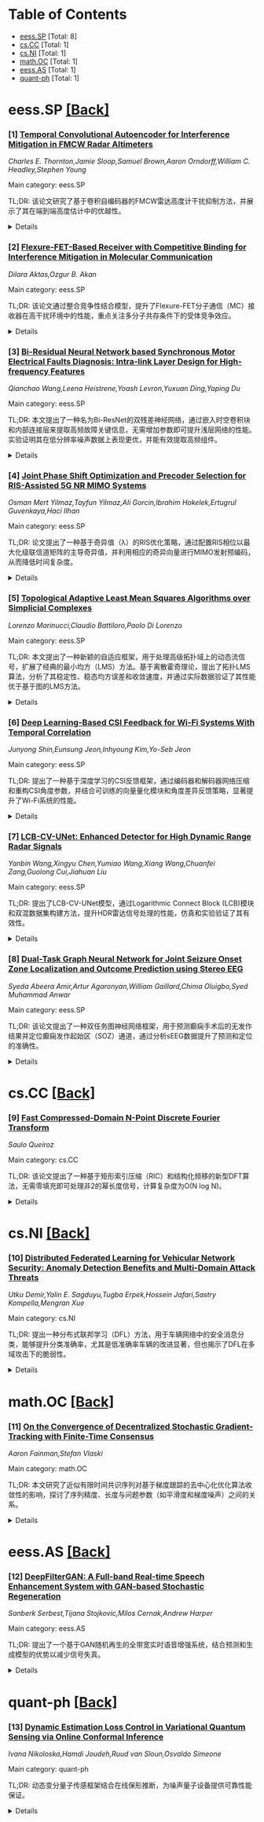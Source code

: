 <div id=toc></div>

# Table of Contents

- [eess.SP](#eess.SP) [Total: 8]
- [cs.CC](#cs.CC) [Total: 1]
- [cs.NI](#cs.NI) [Total: 1]
- [math.OC](#math.OC) [Total: 1]
- [eess.AS](#eess.AS) [Total: 1]
- [quant-ph](#quant-ph) [Total: 1]


<div id='eess.SP'></div>

# eess.SP [[Back]](#toc)

### [1] [Temporal Convolutional Autoencoder for Interference Mitigation in FMCW Radar Altimeters](https://arxiv.org/abs/2505.22783)
*Charles E. Thornton,Jamie Sloop,Samuel Brown,Aaron Orndorff,William C. Headley,Stephen Young*

Main category: eess.SP

TL;DR: 该论文研究了基于卷积自编码器的FMCW雷达高度计干扰抑制方法，并展示了其在端到端高度估计中的优越性。


<details>
  <summary>Details</summary>
Motivation: 探讨如何通过深度学习技术提升FMCW雷达高度计的干扰抑制性能，解决现有方法（如LMS自适应滤波器）的局限性。

Method: 采用时域卷积网络（TCN）自编码器，直接处理接收到的FMCW信号，利用其时间相关性进行干扰抑制。

Result: TCN自编码器在干扰抑制方面表现优于LMS滤波器，验证了深度学习在此应用中的潜力。

Conclusion: 尽管结果积极，但研究也指出了深度学习在宽频FMCW干扰抑制中的关键挑战，并提出了未来研究的方向，以提升实时性和通用性。

Abstract: We investigate the end-to-end altitude estimation performance of a
convolutional autoencoder-based interference mitigation approach for
frequency-modulated continuous-wave (FMCW) radar altimeters. Specifically, we
show that a Temporal Convolutional Network (TCN) autoencoder effectively
exploits temporal correlations in the received signal, providing superior
interference suppression compared to a Least Mean Squares (LMS) adaptive
filter. Unlike existing approaches, the present method operates directly on the
received FMCW signal. Additionally, we identify key challenges in applying deep
learning to wideband FMCW interference mitigation and outline directions for
future research to enhance real-time feasibility and generalization to
arbitrary interference conditions.

</details>


### [2] [Flexure-FET-Based Receiver with Competitive Binding for Interference Mitigation in Molecular Communication](https://arxiv.org/abs/2505.22849)
*Dilara Aktas,Ozgur B. Akan*

Main category: eess.SP

TL;DR: 该论文通过整合竞争性结合模型，提升了Flexure-FET分子通信（MC）接收器在高干扰环境中的性能，重点关注多分子共存条件下的受体竞争效应。


<details>
  <summary>Details</summary>
Motivation: 现有研究主要关注配体浓度估计和检测，而忽视了分子间受体结合的竞争效应。论文提出了一种更具生物真实性的多目标环境模型，以优化MC系统性能。

Method: 提出竞争性结合模型，结合配体浓度和受体亲和力调整，优化Flexure-FET接收器的响应。分析包括信噪比（SNR）、误符号概率（SEP）和干扰浓度等因素。

Result: 结果显示竞争性结合模型显著提升复杂MC系统的可靠性和准确性，能够有效调谐接收器响应，实现多物种共存环境中的稳健检测。

Conclusion: 该框架强调了高效管理干扰因素的必要性，为MC系统在生物医学等领域的应用提供了更真实的系统视角和优化方向。

Abstract: Molecular communication (MC), a biologically inspired technology, enables
applications in nanonetworks and the Internet of Everything (IoE), with great
potential for intra-body systems such as drug delivery, health monitoring, and
disease detection. This paper extends our prior work on the Flexure-FET MC
receiver by integrating a competitive binding model to enhance performance in
high-interference environments, where multiple molecular species coexist in the
reception space. Previous studies have largely focused on ligand concentration
estimation and detection, without fully addressing the effects of inter-species
competition for receptor binding. Our proposed framework captures this
competition, offering a more biologically accurate model for multitarget
environments. By incorporating competition dynamics, the model improves
understanding of MC behavior under interference. This approach enables
fine-tuning of receptor responses by adjusting ligand concentrations and
receptor affinities, thereby optimizing the performance of the Flexure-FET MC
receiver. Comprehensive analysis shows that accounting for competitive binding
is crucial for improving reliability and accuracy in complex MC systems.
Factors such as signal-to-noise ratio (SNR), symbol error probability (SEP),
interferer concentration, and receptor dynamics are shown to significantly
affect performance. The proposed framework highlights the need to manage these
factors effectively. Results demonstrate that modeling interference through
competitive binding offers a realistic system perspective and allows tuning of
receiver response, enabling robust detection in environments with multiple
coexisting species.

</details>


### [3] [Bi-Residual Neural Network based Synchronous Motor Electrical Faults Diagnosis: Intra-link Layer Design for High-frequency Features](https://arxiv.org/abs/2505.23097)
*Qianchao Wang,Leena Heistrene,Yoash Levron,Yuxuan Ding,Yaping Du*

Main category: eess.SP

TL;DR: 本文提出了一种名为Bi-ResNet的双残差神经网络，通过嵌入时空卷积块和内部连接层来提取高频故障关键信息，无需增加参数即可提升浅层网络的性能。实验证明其在低分辨率噪声数据上表现更优，并能有效提取高频组件。


<details>
  <summary>Details</summary>
Motivation: 在资源受限的实际环境中，高效提取高频故障关键信息是一个固有难题。为解决这一问题，本文提出了一种无需增加参数即可提升性能的方法。

Method: 利用Bi-ResNet网络，通过嵌入时空卷积块和内部连接层（intra-link layers）来提取时空高频特征。

Result: 实验表明，Bi-ResNet在低分辨率噪声数据上表现更优，内部连接层能有效提取并定位高频组件，且其数量与输入数据复杂度存在权衡关系。

Conclusion: Bi-ResNet通过嵌入高频提取器，成功提升了浅层网络的性能，为资源受限环境下的故障诊断提供了有效解决方案。

Abstract: In practical resource-constrained environments, efficiently extracting the
potential high-frequency fault-critical information is an inherent problem. To
overcome this problem, this work suggests leveraging a bi-residual neural
network named Bi-ResNet to extract the inner spatial-temporal high-frequency
features using embedded spatial-temporal convolution blocks and intra-link
layers. It can be considered as embedding a high-frequency extractor into
networks without adding any parameters, helping shallow networks achieve the
performance of deep networks. In our experiments, five advanced CNN-based
neural networks and two baselines across a real-life dataset are utilized for
synchronous motor electrical fault diagnosis to demonstrate the effectiveness
of Bi-ResNet including one analytical, comparative, and ablation experiments.
The corresponding experiments show: 1) The Bi-ResNet can perform better on
low-resolution noisy data. 2) The proposed intra-links can help high-frequency
components extraction and location from raw data. 3) There is a trade-off
between intra-link number and input data complexity.

</details>


### [4] [Joint Phase Shift Optimization and Precoder Selection for RIS-Assisted 5G NR MIMO Systems](https://arxiv.org/abs/2505.23154)
*Osman Mert Yilmaz,Tayfun Yilmaz,Ali Gorcin,Ibrahim Hokelek,Ertugrul Guvenkaya,Haci Ilhan*

Main category: eess.SP

TL;DR: 论文提出了一种基于奇异值（λ）的RIS优化策略，通过配置RIS相位以最大化级联信道矩阵的主导奇异值，并利用相应的奇异向量进行MIMO发射预编码，从而降低时间复杂度。


<details>
  <summary>Details</summary>
Motivation: 当前5G及未来网络中，联合优化RIS相位和MIMO发射预编码的研究较少，存在未解决的问题。

Method: 采用基于λ的RIS优化策略，利用最大交叉交换算法（MCA）解决问题，并使用基于有效秩的方法进行基准测试。

Result: 仿真结果表明，所提出的预编码选择方法在基于λ的RIS优化下始终优于传统方法。

Conclusion: 该方法为RIS和MIMO的联合优化提供了高效解决方案，显著提升了性能。

Abstract: By intelligently reconfiguring wireless propagation environment,
reconfigurable intelligent surfaces (RISs) can enhance signal quality, suppress
interference, and improve channel conditions, thereby serving as a powerful
complement to multiple-input multiple-output (MIMO) architectures. However,
jointly optimizing the RIS phase shifts and the MIMO transmit precoder in 5G
and beyond networks remains largely unexplored. This paper addresses this gap
by proposing a singular value ($\lambda$)-based RIS optimization strategy,
where the phase shifts are configured to maximize the dominant singular values
of the cascaded channel matrix, and the corresponding singular vectors are
utilized for MIMO transmit precoding. The proposed precoder selection does not
require mutual information computation across subbands, thereby reducing time
complexity. To solve the $\lambda$-based optimization problem, maximum
cross-swapping algorithm (MCA) is applied while an effective rank-based method
is utilized for benchmarking purposes. The simulation results show that the
proposed precoder selection method consistently outperforms the conventional
approach under $\lambda$-based RIS optimization.

</details>


### [5] [Topological Adaptive Least Mean Squares Algorithms over Simplicial Complexes](https://arxiv.org/abs/2505.23160)
*Lorenzo Marinucci,Claudio Battiloro,Paolo Di Lorenzo*

Main category: eess.SP

TL;DR: 本文提出了一种新颖的自适应框架，用于处理高级拓扑域上的动态流信号，扩展了经典的最小均方（LMS）方法。基于离散霍奇理论，提出了拓扑LMS算法，分析了其稳定性、稳态均方误差和收敛速度，并通过实际数据验证了其性能优于基于图的LMS方法。


<details>
  <summary>Details</summary>
Motivation: 现有LMS方法主要集中在图上信号处理，但实际中许多动态现象（如交通流）涉及更高阶的拓扑结构（如边或面）。为解决这一问题，作者提出基于高阶拓扑域的LMS方法。

Method: 基于离散霍奇理论提出了拓扑LMS算法，在时变边子集上处理流信号，并通过随机分析推导其稳定性、稳态均方误差和收敛速度。还设计了优化边采样策略，并提出了分布式算法版本。

Result: 算法在合成数据和真实交通数据中表现出优于传统图LMS方法的性能，尤其在分布式和集中式场景中均体现高效性。

Conclusion: 通过利用高阶拓扑特征，该方法显著提升了动态流信号处理的性能，并展示了分布式实现的潜力。

Abstract: This paper introduces a novel adaptive framework for processing dynamic flow
signals over simplicial complexes, extending classical least-mean-squares (LMS)
methods to high-order topological domains. Building on discrete Hodge theory,
we present a topological LMS algorithm that efficiently processes streaming
signals observed over time-varying edge subsets. We provide a detailed
stochastic analysis of the algorithm, deriving its stability conditions,
steady-state mean-square-error, and convergence speed, while exploring the
impact of edge sampling on performance. We also propose strategies to design
optimal edge sampling probabilities, minimizing rate while ensuring desired
estimation accuracy. Assuming partial knowledge of the complex structure (e.g.,
the underlying graph), we introduce an adaptive topology inference method that
integrates with the proposed LMS framework. Additionally, we propose a
distributed version of the algorithm and analyze its stability and
mean-square-error properties. Empirical results on synthetic and real-world
traffic data demonstrate that our approach, in both centralized and distributed
settings, outperforms graph-based LMS methods by leveraging higher-order
topological features.

</details>


### [6] [Deep Learning-Based CSI Feedback for Wi-Fi Systems With Temporal Correlation](https://arxiv.org/abs/2505.23198)
*Junyong Shin,Eunsung Jeon,Inhyoung Kim,Yo-Seb Jeon*

Main category: eess.SP

TL;DR: 提出了一种基于深度学习的CSI反馈框架，通过编码器和解码器网络压缩和重构CSI角度参数，并结合可训练的向量量化模块和角度差异反馈策略，显著提升了Wi-Fi系统的性能。


<details>
  <summary>Details</summary>
Motivation: 为了提高下一代Wi-Fi系统的吞吐量，需要高效压缩和反馈信道状态信息（CSI）。传统方法效率不足，因此提出深度学习解决方案。

Method: 设计了编码器和解码器神经网络的CSI反馈框架，引入可训练的向量量化模块和角度差异反馈策略，并利用时间相关性优化反馈效率。

Result: 仿真结果表明，该框架优于现有Wi-Fi标准方法，角度差异反馈策略和CSI细化模块带来了显著的性能提升。

Conclusion: 提出的深度学习框架和优化策略有效提升了CSI反馈的效率和精度，适用于下一代Wi-Fi系统。

Abstract: To achieve higher throughput in next-generation Wi-Fi systems, a station
(STA) needs to efficiently compress channel state information (CSI) and feed it
back to an access point (AP). In this paper, we propose a novel deep learning
(DL)-based CSI feedback framework tailored for next-generation Wi-Fi systems.
Our framework incorporates a pair of encoder and decoder neural networks to
compress and reconstruct the angle parameters of the CSI. To enable an
efficient finite-bit representation of the encoder output, we introduce a
trainable vector quantization module, which is integrated after the encoder
network and jointly trained with both the encoder and decoder networks in an
end-to-end manner. Additionally, we further enhance our framework by leveraging
the temporal correlation of the angle parameters. Specifically, we propose an
angle-difference feedback strategy which transmits the difference between the
current and previous angle parameters when the difference is sufficiently
small. This strategy accounts for the periodicity of the angle parameters
through proper preprocessing and mitigates error propagation effects using
novel feedback methods. We also introduce a DL-based CSI refinement module for
the AP, which improves the reconstruction accuracy of the angle parameters by
simultaneously utilizing both the previous and current feedback information.
Simulation results demonstrate that our framework outperforms the standard
method employed in current Wi-Fi systems. Our results also demonstrate
significant performance gains achieved by the angle-difference feedback
strategy and the CSI refinement module.

</details>


### [7] [LCB-CV-UNet: Enhanced Detector for High Dynamic Range Radar Signals](https://arxiv.org/abs/2505.23454)
*Yanbin Wang,Xingyu Chen,Yumiao Wang,Xiang Wang,Chuanfei Zang,Guolong Cui,Jiahuan Liu*

Main category: eess.SP

TL;DR: 提出了LCB-CV-UNet模型，通过Logarithmic Connect Block (LCB)模块和双混数据集构建方法，提升HDR雷达信号处理的性能，仿真和实验验证了其有效性。


<details>
  <summary>Details</summary>
Motivation: 高动态范围（HDR）雷达信号导致性能下降，需找到硬件高效且能保持相位一致性的解决方案。

Method: 提出了Logarithmic Connect Block (LCB)模块用于保持相位一致性，并采用双混数据集构建方法生成半合成数据集。

Result: 模型在仿真中提升了1%检测概率，计算复杂度仅增加0.9%；在11-13dB信噪比范围内表现优于基线5%。真实实验验证了实用性。

Conclusion: LCB-CV-UNet在HDR信号处理中表现出色，具有实际的工程应用价值。

Abstract: We propose the LCB-CV-UNet to tackle performance degradation caused by High
Dynamic Range (HDR) radar signals. Initially, a hardware-efficient,
plug-and-play module named Logarithmic Connect Block (LCB) is proposed as a
phase coherence preserving solution to address the inherent challenges in
handling HDR features. Then, we propose the Dual Hybrid Dataset Construction
method to generate a semi-synthetic dataset, approximating typical HDR signal
scenarios with adjustable target distributions. Simulation results show about
1% total detection probability improvement with under 0.9% computational
complexity added compared with the baseline. Furthermore, it excels 5% over the
baseline at the range in 11-13 dB signal-to-noise ratio typical for urban
targets. Finally, the real experiment validates the practicality of our model.

</details>


### [8] [Dual-Task Graph Neural Network for Joint Seizure Onset Zone Localization and Outcome Prediction using Stereo EEG](https://arxiv.org/abs/2505.23669)
*Syeda Abeera Amir,Artur Agaronyan,William Gaillard,Chima Oluigbo,Syed Muhammad Anwar*

Main category: eess.SP

TL;DR: 该论文提出了一种双任务图神经网络框架，用于预测癫痫手术后的无发作结果并定位癫痫发作起始区（SOZ）通道，通过分析sEEG数据提升了预测和定位的准确性。


<details>
  <summary>Details</summary>
Motivation: 目前临床上对癫痫发作区域的识别和手术后无发作的预测主要依赖专家的主观判断，缺乏数据驱动的方法。sEEG数据的高时间分辨率为利用图结构模拟脑网络提供了可能，从而更客观地解决这些问题。

Method: 使用双任务图神经网络（GNN）框架，基于10秒无重叠窗口的sEEG数据构建功能连接图，提取丰富的节点特征（如谱特征、统计特征、小波特征等）和全局图描述符，通过交叉熵损失优化模型，并使用Optuna选择超参数。

Result: 在10折交叉验证中，模型在癫痫无发作预测上的平均准确率为89.31±0.0976%，在SOZ通道定位上的节点级准确率为94.72±0.0041%。消融实验进一步验证了特征的重要性。

Conclusion: 该方法通过数据驱动的方式显著提升了癫痫手术规划中的预测和定位准确性，减少了临床主观性的影响，为癫痫患者的个体化治疗提供了有力工具。

Abstract: Accurately localizing the brain regions that triggers seizures and predicting
whether a patient will be seizure-free after surgery are vital for surgical
planning and patient management in drug-resistant epilepsy.
Stereo-electroencephalography (sEEG) delivers high-fidelity intracranial
recordings that enable clinicians to precisely locate epileptogenic networks.
However, the clinical identification is subjective and dependent on the
expertise of the clinical team. Data driven approaches in this domain are
sparse, despite the fact that sEEG offers high temporal-fidelity related to
seizure dynamics that can be leveraged using graph structures ideal for
imitating brain networks. In this study, we introduce a dual-task graph-neural
network (GNN) framework that operates on windowed sEEG recordings to jointly
predict seizure-freedom outcomes and identify seizure-onset-zone (SOZ)
channels. We assemble non-overlapping 10 second windows from 51 clinical
seizures spread across 20 pediatric patients, with sEEG data annotated by
clinical experts. For each temporal window we construct a functional
connectivity graph via thresholded Pearson correlations and extract rich node
features (spectral, statistical, wavelet, Hjorth and local graph features),
alongside six global graph descriptors. We optimize a combined cross-entropy
loss with a tunable task-weight, and select model hyper-parameters via Optuna.
Under window-level 10-fold cross-validation, the model achieves a mean
graph-level accuracy of $89.31 \pm 0.0976 \%$ for seizure-freedom prediction
and a node-level SOZ localization accuracy of $94.72. \pm 0.0041 \%$. For the
best performing model, we ran additive and leave-one-out ablation studies to
explore feature importance for graph and node-level accuracy.

</details>


<div id='cs.CC'></div>

# cs.CC [[Back]](#toc)

### [9] [Fast Compressed-Domain N-Point Discrete Fourier Transform](https://arxiv.org/abs/2505.23718)
*Saulo Queiroz*

Main category: cs.CC

TL;DR: 该论文提出了一种基于矩形索引压缩（RIC）和结构化频移的新型DFT算法，无需零填充即可处理非2的幂长度信号，计算复杂度为O(N log N)。


<details>
  <summary>Details</summary>
Motivation: 传统FFT算法（如基数-2 FFT）要求信号长度为2的幂，但实际应用中常需零填充。本文旨在通过RIC和频移分解，放松这一限制并提升效率。

Method: 利用RIC将信号从N点压缩至C点（仅需复数加法），递归压缩并应用全局频移以获取所有DFT系数，支持N=c·2^k形式的长度。

Result: 算法在避免零填充时性能优于基数-2 FFT，计算复杂度为O(N log N)，且为DFT的数值稳定性、硬件实现等提供了新视角。

Conclusion: RIC-DFT算法为DFT计算提供了灵活高效的结构化方法，尤其适用于非2的幂信号长度，具有广泛的应用潜力。

Abstract: This paper presents a novel algorithm for computing the N-point Discrete
Fourier Transform (DFT) based solely on recursive Rectangular Index Compression
(RIC) [1][2] and structured frequency shifts. The RIC DFT algorithm compresses
a signal from $N=CL$ to $C\in[2,N/2]$ points at the expense of $N-1$ complex
additions and no complex multiplication. It is shown that a $C$-point DFT on
the compressed signal corresponds exactly to $C$ DFT coefficients of the
original $N$-point DFT, namely, $X_{kL}$, $k=0,1,\ldots,C-1$ with no need for
twiddle factors. We rely on this strategy to decompose the DFT by recursively
compressing the input signal and applying global frequency shifts (to get
odd-indexed DFT coefficients). We show that this new structure can relax the
power-of-two assumption of the radix-2 FFT by enabling signal input lengths
such as $N=c\cdot 2^k$ (for $k\geq 0$ and a non-power-of-two $c>0$). Thus, our
algorithm potentially outperforms radix-2 FFTs for the cases where significant
zero-padding is needed. The proposed approach achieves a computational
complexity of $O(N \log N)$ and offers a new structural perspective on DFT
computation, with potential impacts on several DFT issues like numerical
stability, hardware implementation, sparse transforms, convolutions, and others
DFT-based procedures.

</details>


<div id='cs.NI'></div>

# cs.NI [[Back]](#toc)

### [10] [Distributed Federated Learning for Vehicular Network Security: Anomaly Detection Benefits and Multi-Domain Attack Threats](https://arxiv.org/abs/2505.23706)
*Utku Demir,Yalin E. Sagduyu,Tugba Erpek,Hossein Jafari,Sastry Kompella,Mengran Xue*

Main category: cs.NI

TL;DR: 提出一种分布式联邦学习（DFL）方法，用于车辆网络中的安全消息分类，能够提升分类准确率，尤其是低准确率车辆的改进显著，但也揭示了DFL在多域攻击下的脆弱性。


<details>
  <summary>Details</summary>
Motivation: 解决传统集中式数据收集或纯本地训练在车辆网络中因规模大、移动性高和数据分布异构导致的局限性。

Method: 采用DFL，车辆通过一跳邻居交换模型更新并多跳传播模型，利用VeReMi扩展数据集验证效果。

Result: DFL显著提升所有车辆的分类准确率，低准确率车辆增益尤为明显；但易受无线干扰和训练数据投毒攻击。

Conclusion: DFL在车辆网络中表现优越，但需更强的鲁棒性策略应对多域攻击。

Abstract: In connected and autonomous vehicles, machine learning for safety message
classification has become critical for detecting malicious or anomalous
behavior. However, conventional approaches that rely on centralized data
collection or purely local training face limitations due to the large scale,
high mobility, and heterogeneous data distributions inherent in inter-vehicle
networks. To overcome these challenges, this paper explores Distributed
Federated Learning (DFL), whereby vehicles collaboratively train deep learning
models by exchanging model updates among one-hop neighbors and propagating
models over multiple hops. Using the Vehicular Reference Misbehavior (VeReMi)
Extension Dataset, we show that DFL can significantly improve classification
accuracy across all vehicles compared to learning strictly with local data.
Notably, vehicles with low individual accuracy see substantial accuracy gains
through DFL, illustrating the benefit of knowledge sharing across the network.
We further show that local training data size and time-varying network
connectivity correlate strongly with the model's overall accuracy. We
investigate DFL's resilience and vulnerabilities under attacks in multiple
domains, namely wireless jamming and training data poisoning attacks. Our
results reveal important insights into the vulnerabilities of DFL when
confronted with multi-domain attacks, underlining the need for more robust
strategies to secure DFL in vehicular networks.

</details>


<div id='math.OC'></div>

# math.OC [[Back]](#toc)

### [11] [On the Convergence of Decentralized Stochastic Gradient-Tracking with Finite-Time Consensus](https://arxiv.org/abs/2505.23577)
*Aaron Fainman,Stefan Vlaski*

Main category: math.OC

TL;DR: 本文研究了近似有限时间共识序列对基于梯度跟踪的去中心化优化算法收敛性的影响，探讨了序列精度、长度与问题参数（如平滑度和梯度噪声）之间的关系。


<details>
  <summary>Details</summary>
Motivation: 去中心化优化和学习算法依赖于局部优化步骤和图的组合步骤。虽然使用有限时间共识的时变矩阵序列可以提升算法的通信和迭代效率，但在实际中，由于网络拓扑不完美、序列长度限制或数值不稳定性等因素，可能无法获得精确的有限时间共识序列。本文旨在量化这种近似序列的影响。

Method: 通过分析近似有限时间共识序列的误差，结合梯度跟踪方法，研究其对算法收敛性的影响，重点考察序列精度、长度与问题参数（如平滑度和梯度噪声）之间的相互作用。

Result: 量化了近似序列对收敛性的具体影响，明确了序列精度和长度与算法性能的关系，为实际应用提供了理论依据。

Conclusion: 近似有限时间共识序列在实际应用中会影响算法的收敛性，但其影响可以通过序列精度和长度的调整来优化，从而在工程实践中实现高效的去中心化优化。

Abstract: Algorithms for decentralized optimization and learning rely on local
optimization steps coupled with combination steps over a graph. Recent works
have demonstrated that using a time-varying sequence of matrices that achieve
finite-time consensus can improve the communication and iteration complexity of
decentralized optimization algorithms based on gradient tracking. In practice,
a sequence of matrices satisfying the exact finite-time consensus property may
not be available due to imperfect knowledge of the network topology, a limit on
the length of the sequence, or numerical instabilities. In this work, we
quantify the impact of approximate finite-time consensus sequences on the
convergence of a gradient-tracking based decentralized optimization algorithm,
clarifying the interplay between accuracy and length of the sequence as well as
typical problem parameters such as smoothness and gradient noise.

</details>


<div id='eess.AS'></div>

# eess.AS [[Back]](#toc)

### [12] [DeepFilterGAN: A Full-band Real-time Speech Enhancement System with GAN-based Stochastic Regeneration](https://arxiv.org/abs/2505.23515)
*Sanberk Serbest,Tijana Stojkovic,Milos Cernak,Andrew Harper*

Main category: eess.AS

TL;DR: 提出了一个基于GAN随机再生的全带宽实时语音增强系统，结合预测和生成模型的优势以减少信号失真。


<details>
  <summary>Details</summary>
Motivation: 传统预测模型可能因仅估计目标分布的均值而导致语音内容过度抑制，结合生成模型可以改进这一问题。

Method: 采用GAN框架的随机再生方法，设计了一个参数3.58M的低延迟实时系统。

Result: 实验表明系统在NISQA-MOS指标上优于首阶段模型，并通过消融研究验证了噪声条件的重要性。

Conclusion: 该轻量级系统在实时语音增强中表现优越，参与了2025 Urgent Challenge并后续优化。

Abstract: In this work, we propose a full-band real-time speech enhancement system with
GAN-based stochastic regeneration. Predictive models focus on estimating the
mean of the target distribution, whereas generative models aim to learn the
full distribution. This behavior of predictive models may lead to
over-suppression, i.e. the removal of speech content. In the literature, it was
shown that combining a predictive model with a generative one within the
stochastic regeneration framework can reduce the distortion in the output. We
use this framework to obtain a real-time speech enhancement system. With 3.58M
parameters and a low latency, our system is designed for real-time streaming
with a lightweight architecture. Experiments show that our system improves over
the first stage in terms of NISQA-MOS metric. Finally, through an ablation
study, we show the importance of noisy conditioning in our system. We
participated in 2025 Urgent Challenge with our model and later made further
improvements.

</details>


<div id='quant-ph'></div>

# quant-ph [[Back]](#toc)

### [13] [Dynamic Estimation Loss Control in Variational Quantum Sensing via Online Conformal Inference](https://arxiv.org/abs/2505.23389)
*Ivana Nikoloska,Hamdi Joudeh,Ruud van Sloun,Osvaldo Simeone*

Main category: quant-ph

TL;DR: 动态变分量子传感框架结合在线保形推断，为噪声量子设备提供可靠性能保证。


<details>
  <summary>Details</summary>
Motivation: 解决变分量子传感方法缺乏严格性能保证的问题，以应对噪声设备的挑战。

Method: 提出动态变分量子传感框架，结合在线保形推断技术生成确定性误差范围。

Result: 量子磁力测量实验验证了方法的可靠性和精确性。

Conclusion: 动态变分量子传感与在线保形推断结合，适用于噪声量子设备的可靠传感。

Abstract: Quantum sensing exploits non-classical effects to overcome limitations of
classical sensors, with applications ranging from gravitational-wave detection
to nanoscale imaging. However, practical quantum sensors built on noisy
intermediate-scale quantum (NISQ) devices face significant noise and sampling
constraints, and current variational quantum sensing (VQS) methods lack
rigorous performance guarantees. This paper proposes an online control
framework for VQS that dynamically updates the variational parameters while
providing deterministic error bars on the estimates. By leveraging online
conformal inference techniques, the approach produces sequential estimation
sets with a guaranteed long-term risk level. Experiments on a quantum
magnetometry task confirm that the proposed dynamic VQS approach maintains the
required reliability over time, while still yielding precise estimates. The
results demonstrate the practical benefits of combining variational quantum
algorithms with online conformal inference to achieve reliable quantum sensing
on NISQ devices.

</details>

